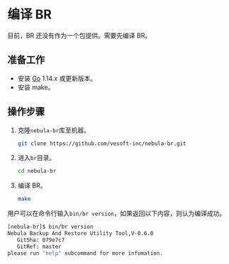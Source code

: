 # 编译 BR

目前，BR 还没有作为一个包提供。需要先编译 BR。

## 准备工作

- 安装 [Go](https://github.com/golang/go "Click to go to GitHub") 1.14.x 或更新版本。
- 安装 make。

## 操作步骤

1. 克隆`nebula-br`库至机器。

    ```bash
    git clone https://github.com/vesoft-inc/nebula-br.git
    ```

2. 进入`br`目录。

    ```bash
    cd nebula-br
    ```

3. 编译 BR。

    ```bash
    make
    ```

用户可以在命令行输入`bin/br version`，如果返回以下内容，则认为编译成功。

```bash
[nebula-br]$ bin/br version
Nebula Backup And Restore Utility Tool,V-0.6.0
   GitSha: 079e7c7
   GitRef: master
please run "help" subcommand for more infomation.
```
